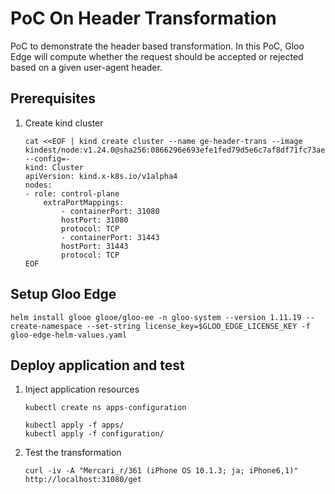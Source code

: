 # PoC On Header Transformation

PoC to demonstrate the header based transformation. In this PoC, Gloo Edge will compute whether the request should be accepted or rejected based on a given user-agent header.

## Prerequisites

1. Create kind cluster

    ```
    cat <<EOF | kind create cluster --name ge-header-trans --image kindest/node:v1.24.0@sha256:0866296e693efe1fed79d5e6c7af8df71fc73ae45e3679af05342239cdc5bc8e --config=-
    kind: Cluster
    apiVersion: kind.x-k8s.io/v1alpha4
    nodes:
    - role: control-plane
        extraPortMappings:
            - containerPort: 31080
            hostPort: 31080
            protocol: TCP
            - containerPort: 31443
            hostPort: 31443
            protocol: TCP
    EOF
    ```

## Setup Gloo Edge

```
helm install glooe glooe/gloo-ee -n gloo-system --version 1.11.19 --create-namespace --set-string license_key=$GLOO_EDGE_LICENSE_KEY -f gloo-edge-helm-values.yaml
```

## Deploy application and test

1. Inject application resources

    ```
    kubectl create ns apps-configuration

    kubectl apply -f apps/
    kubectl apply -f configuration/
    ```

2. Test the transformation

    ```
    curl -iv -A "Mercari_r/361 (iPhone OS 10.1.3; ja; iPhone6,1)" http://localhost:31080/get
    ```